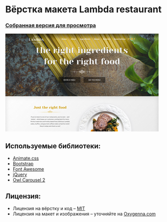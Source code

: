 # Вёрстка макета Lambda restaurant
### [Собранная версия для просмотра](http://alexandervaliullin.github.io/lambda-restaurant-template/)
![Миниатюра заголовка](./template/header-thumbnail.png)

## Используемые библиотеки:
* [Animate.css](https://github.com/daneden/animate.css/)
* [Bootstrap](https://github.com/twbs/bootstrap/tree/v4-dev)
* [Font Awesome](https://github.com/FortAwesome/Font-Awesome)
* [jQuery](https://github.com/jquery/jquery)
* [Owl Carousel 2](https://github.com/OwlCarousel2/OwlCarousel2)

## Лицензия:
* Лицензия на вёрстку и код – [MIT](./LICENSE.md)
* Лицензия на макет и изображения – уточняйте на [Oxygenna.com](https://www.oxygenna.com/freebies/free-one-page-psd-template)
